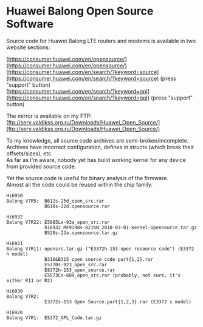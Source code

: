 # Huawei Balong Open Source Software

Source code for Huawei Balong LTE routers and modems is available in two website sections:

[https://consumer.huawei.com/en/opensource/](https://consumer.huawei.com/en/opensource/)  
[https://consumer.huawei.com/en/search/?keyword=source](https://consumer.huawei.com/en/search/?keyword=source) (press "support" button)  
[https://consumer.huawei.com/en/search/?keyword=gpl](https://consumer.huawei.com/en/search/?keyword=gpl) (press "support" button)

The mirror is available on my FTP: [ftp://serv.valdikss.org.ru/Downloads/Huawei_Open_Source/](ftp://serv.valdikss.org.ru/Downloads/Huawei_Open_Source/)

To my knowledge, all source code archives are semi-broken/incomplete. Archives have incorrect
configuration, defines in structs (which break their offsets/sizes), etc.  
As far as I'm aware, nobody yet has build working kernel for any device from provided source code.

Yet the source code is useful for binary analysis of the firmware.  
Almost all the code could be reused within the chip family.

```
Hi6950
Balong V7R5:  B612s-25d_open_src.rar
              B618s-22d.opensource.rar

Hi6932
Balong V7R22: E5885Ls-93a_open_src.rar
              hi6932_ME919Bs-821bN_2018-03-01-kernel-opensource.tar.gz
              B528s-23a.opensource.tar.gz

Hi6921
Balong V7R11: opensrc.tar.gz ("E3372h-153-open resource code") (E3372 h model)
              B310&B315 open source code part{1,2}.rar
              E5770s-923_open_src.rar
              E8372h-153_open_source.rar
              E5573Cs-609_open_src.rar (probably, not sure, it's either R11 or R2)

Hi6930
Balong V7R2:
              E3372s-153 Open Source.part{1,2,3}.rar (E3372 s model)

Hi6920
Balong V7R1:  E5372_GPL_Code.tar.gz
```

